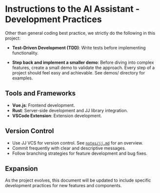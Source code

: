 # Instructions to the AI Assistant - Development Practices

Other than general coding best practice, we strictly do the following in this project:

- **Test-Driven Development (TDD)**: Write tests before implementing functionality.

- **Step back and implement a smaller demo**: Before diving into complex features, create a small demo to validate the approach. Every step of a project should feel easy and achievable. See demos/ directory for examples.

## Tools and Frameworks
- **Vue.js**: Frontend development.
- **Rust**: Server-side development and JJ library integration.
- **VSCode Extension**: Extension development.

## Version Control
- Use JJ VCS for version control. See [`notes/jj.md`](notes/jj.md) for an overview.
- Commit frequently with clear and descriptive messages.
- Follow branching strategies for feature development and bug fixes.

## Expansion
As the project evolves, this document will be updated to include specific development practices for new features and components.
